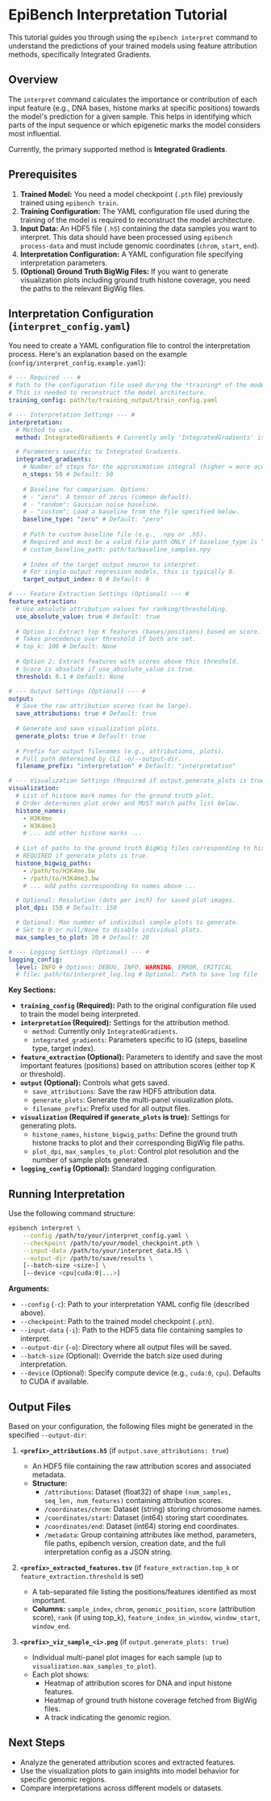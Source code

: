# EpiBench Interpretation Tutorial

This tutorial guides you through using the `epibench interpret` command to understand the predictions of your trained models using feature attribution methods, specifically Integrated Gradients.

## Overview

The `interpret` command calculates the importance or contribution of each input feature (e.g., DNA bases, histone marks at specific positions) towards the model's prediction for a given sample. This helps in identifying which parts of the input sequence or which epigenetic marks the model considers most influential.

Currently, the primary supported method is **Integrated Gradients**.

## Prerequisites

1.  **Trained Model:** You need a model checkpoint (`.pth` file) previously trained using `epibench train`.
2.  **Training Configuration:** The YAML configuration file used during the training of the model is required to reconstruct the model architecture.
3.  **Input Data:** An HDF5 file (`.h5`) containing the data samples you want to interpret. This data should have been processed using `epibench process-data` and must include genomic coordinates (`chrom`, `start`, `end`).
4.  **Interpretation Configuration:** A YAML configuration file specifying interpretation parameters.
5.  **(Optional) Ground Truth BigWig Files:** If you want to generate visualization plots including ground truth histone coverage, you need the paths to the relevant BigWig files.

## Interpretation Configuration (`interpret_config.yaml`)

You need to create a YAML configuration file to control the interpretation process. Here's an explanation based on the example (`config/interpret_config.example.yaml`):

```yaml
# --- Required --- #
# Path to the configuration file used during the *training* of the model.
# This is needed to reconstruct the model architecture.
training_config: path/to/training_output/train_config.yaml 

# --- Interpretation Settings --- #
interpretation:
  # Method to use.
  method: IntegratedGradients # Currently only 'IntegratedGradients' is supported

  # Parameters specific to Integrated Gradients.
  integrated_gradients:
    # Number of steps for the approximation integral (higher = more accurate but slower).
    n_steps: 50 # Default: 50
    
    # Baseline for comparison. Options:
    # - "zero": A tensor of zeros (common default).
    # - "random": Gaussian noise baseline.
    # - "custom": Load a baseline from the file specified below.
    baseline_type: "zero" # Default: "zero"
    
    # Path to custom baseline file (e.g., .npy or .h5).
    # Required and must be a valid file path ONLY if baseline_type is "custom".
    # custom_baseline_path: path/to/baseline_samples.npy
    
    # Index of the target output neuron to interpret.
    # For single-output regression models, this is typically 0.
    target_output_index: 0 # Default: 0

# --- Feature Extraction Settings (Optional) --- #
feature_extraction:
  # Use absolute attribution values for ranking/thresholding.
  use_absolute_value: true # Default: true
  
  # Option 1: Extract top K features (bases/positions) based on score.
  # Takes precedence over threshold if both are set.
  # top_k: 100 # Default: None
  
  # Option 2: Extract features with scores above this threshold.
  # Score is absolute if use_absolute_value is true.
  threshold: 0.1 # Default: None

# --- Output Settings (Optional) --- #
output:
  # Save the raw attribution scores (can be large).
  save_attributions: true # Default: true
  
  # Generate and save visualization plots.
  generate_plots: true # Default: true
  
  # Prefix for output filenames (e.g., attributions, plots).
  # Full path determined by CLI -o/--output-dir.
  filename_prefix: "interpretation" # Default: "interpretation"

# --- Visualization Settings (Required if output.generate_plots is true) --- #
visualization:
  # List of histone mark names for the ground truth plot.
  # Order determines plot order and MUST match paths list below.
  histone_names: 
    - H3K4me
    - H3K4me3
    # ... add other histone marks ...
  
  # List of paths to the ground truth BigWig files corresponding to histone_names.
  # REQUIRED if generate_plots is true.
  histone_bigwig_paths:
    - /path/to/H3K4me.bw
    - /path/to/H3K4me3.bw
    # ... add paths corresponding to names above ...

  # Optional: Resolution (dots per inch) for saved plot images.
  plot_dpi: 150 # Default: 150

  # Optional: Max number of individual sample plots to generate.
  # Set to 0 or null/None to disable individual plots.
  max_samples_to_plot: 20 # Default: 20

# --- Logging Settings (Optional) --- #
logging_config:
  level: INFO # Options: DEBUG, INFO, WARNING, ERROR, CRITICAL
  # file: path/to/interpret_log.log # Optional: Path to save log file
```

**Key Sections:**

*   **`training_config` (Required):** Path to the original configuration file used to train the model being interpreted.
*   **`interpretation` (Required):** Settings for the attribution method.
    *   `method`: Currently only `IntegratedGradients`.
    *   `integrated_gradients`: Parameters specific to IG (steps, baseline type, target index).
*   **`feature_extraction` (Optional):** Parameters to identify and save the most important features (positions) based on attribution scores (either top K or threshold).
*   **`output` (Optional):** Controls what gets saved.
    *   `save_attributions`: Save the raw HDF5 attribution data.
    *   `generate_plots`: Generate the multi-panel visualization plots.
    *   `filename_prefix`: Prefix used for all output files.
*   **`visualization` (Required if `generate_plots` is true):** Settings for generating plots.
    *   `histone_names`, `histone_bigwig_paths`: Define the ground truth histone tracks to plot and their corresponding BigWig file paths.
    *   `plot_dpi`, `max_samples_to_plot`: Control plot resolution and the number of sample plots generated.
*   **`logging_config` (Optional):** Standard logging configuration.

## Running Interpretation

Use the following command structure:

```bash
epibench interpret \
    --config /path/to/your/interpret_config.yaml \
    --checkpoint /path/to/your/model_checkpoint.pth \
    --input-data /path/to/your/interpret_data.h5 \
    --output-dir /path/to/save/results \
    [--batch-size <size>] \
    [--device <cpu|cuda:0|...>]
```

**Arguments:**

*   `--config` (`-c`): Path to your interpretation YAML config file (described above).
*   `--checkpoint`: Path to the trained model checkpoint (`.pth`).
*   `--input-data` (`-i`): Path to the HDF5 data file containing samples to interpret.
*   `--output-dir` (`-o`): Directory where all output files will be saved.
*   `--batch-size` (Optional): Override the batch size used during interpretation.
*   `--device` (Optional): Specify compute device (e.g., `cuda:0`, `cpu`). Defaults to CUDA if available.

## Output Files

Based on your configuration, the following files might be generated in the specified `--output-dir`:

1.  **`<prefix>_attributions.h5`** (if `output.save_attributions: true`)
    *   An HDF5 file containing the raw attribution scores and associated metadata.
    *   **Structure:**
        *   `/attributions`: Dataset (float32) of shape `(num_samples, seq_len, num_features)` containing attribution scores.
        *   `/coordinates/chrom`: Dataset (string) storing chromosome names.
        *   `/coordinates/start`: Dataset (int64) storing start coordinates.
        *   `/coordinates/end`: Dataset (int64) storing end coordinates.
        *   `/metadata`: Group containing attributes like method, parameters, file paths, epibench version, creation date, and the full interpretation config as a JSON string.

2.  **`<prefix>_extracted_features.tsv`** (if `feature_extraction.top_k` or `feature_extraction.threshold` is set)
    *   A tab-separated file listing the positions/features identified as most important.
    *   **Columns:** `sample_index`, `chrom`, `genomic_position`, `score` (attribution score), `rank` (if using top_k), `feature_index_in_window`, `window_start`, `window_end`.

3.  **`<prefix>_viz_sample_<i>.png`** (if `output.generate_plots: true`)
    *   Individual multi-panel plot images for each sample (up to `visualization.max_samples_to_plot`).
    *   Each plot shows:
        *   Heatmap of attribution scores for DNA and input histone features.
        *   Heatmap of ground truth histone coverage fetched from BigWig files.
        *   A track indicating the genomic region.

## Next Steps

*   Analyze the generated attribution scores and extracted features.
*   Use the visualization plots to gain insights into model behavior for specific genomic regions.
*   Compare interpretations across different models or datasets. 